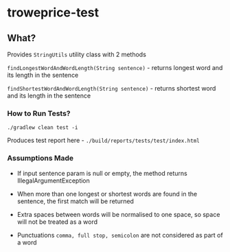 # troweprice-test

## What?

Provides `StringUtils` utility class with 2 methods 

`findLongestWordAndWordLength(String sentence)` - returns longest word and its length in the sentence 

`findShortestWordAndWordLength(String sentence)` - returns shortest word and its length in the sentence 


### How to Run Tests?

```
./gradlew clean test -i 
```


Produces test report here - `./build/reports/tests/test/index.html`



### Assumptions Made

* If input sentence param is null or empty, the method returns IllegalArgumentException 

* When more than one longest or shortest words are found in the sentence, the first match will be returned

* Extra spaces between words will be normalised to one space, so space will not be treated as a word

* Punctuations `comma, full stop, semicolon` are not considered as part of a word   
